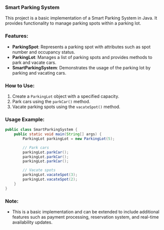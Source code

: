 ### Smart Parking System

This project is a basic implementation of a Smart Parking System in Java. It provides functionality to manage parking spots within a parking lot.

### Features:

- **ParkingSpot**: Represents a parking spot with attributes such as spot number and occupancy status.
- **ParkingLot**: Manages a list of parking spots and provides methods to park and vacate cars.
- **SmartParkingSystem**: Demonstrates the usage of the parking lot by parking and vacating cars.

### How to Use:

1. Create a `ParkingLot` object with a specified capacity.
2. Park cars using the `parkCar()` method.
3. Vacate parking spots using the `vacateSpot()` method.

### Usage Example:

```java
public class SmartParkingSystem {
    public static void main(String[] args) {
        ParkingLot parkingLot = new ParkingLot(5);

        // Park cars
        parkingLot.parkCar();
        parkingLot.parkCar();
        parkingLot.parkCar();

        // Vacate spots
        parkingLot.vacateSpot(3);
        parkingLot.vacateSpot(2);
    }
}

```

### Note:

- This is a basic implementation and can be extended to include additional features such as payment processing, reservation system, and real-time availability updates.

